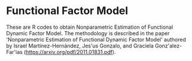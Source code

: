 # Functional Factor Model
These are R codes to obtain Nonparametric Estimation of Functional Dynamic Factor Model. The methodology is described in the paper 'Nonparametric Estimation of Functional Dynamic Factor Model' authored by Israel Martínez-Hernández, Jes\'us Gonzalo, and Graciela Gonz\'alez-Far\'ias (https://arxiv.org/pdf/2011.01831.pdf).


